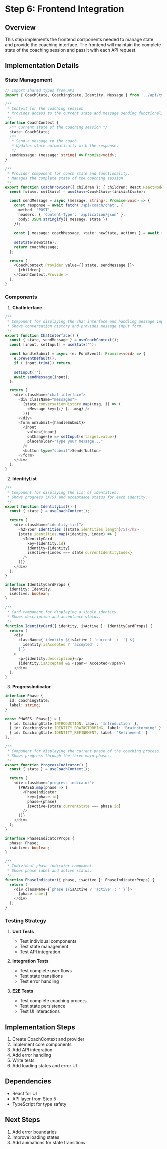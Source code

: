 # Step 6: Frontend Integration

## Overview

This step implements the frontend components needed to manage state and provide the coaching interface. The frontend will maintain the complete state of the coaching session and pass it with each API request.

## Implementation Details

### State Management

```typescript
// Import shared types from API
import { CoachState, CoachingState, Identity, Message } from '../api/types';

/**
 * Context for the coaching session.
 * Provides access to the current state and message sending functionality.
 */
interface CoachContext {
  /** Current state of the coaching session */
  state: CoachState;
  /** 
   * Send a message to the coach.
   * Updates state automatically with the response.
   */
  sendMessage: (message: string) => Promise<void>;
}

/**
 * Provider component for coach state and functionality.
 * Manages the complete state of the coaching session.
 */
export function CoachProvider({ children }: { children: React.ReactNode }) {
  const [state, setState] = useState<CoachState>(initialState);

  const sendMessage = async (message: string): Promise<void> => {
    const response = await fetch('/api/coach/chat', {
      method: 'POST',
      headers: { 'Content-Type': 'application/json' },
      body: JSON.stringify({ message, state })
    });
    
    const { message: coachMessage, state: newState, actions } = await response.json();
    
    setState(newState);
    return coachMessage;
  };

  return (
    <CoachContext.Provider value={{ state, sendMessage }}>
      {children}
    </CoachContext.Provider>
  );
}
```

### Components

1. **ChatInterface**
```typescript
/**
 * Component for displaying the chat interface and handling message input.
 * Shows conversation history and provides message input form.
 */
export function ChatInterface() {
  const { state, sendMessage } = useCoachContext();
  const [input, setInput] = useState('');

  const handleSubmit = async (e: FormEvent): Promise<void> => {
    e.preventDefault();
    if (!input.trim()) return;
    
    setInput('');
    await sendMessage(input);
  };

  return (
    <div className="chat-interface">
      <div className="messages">
        {state.conversationHistory.map((msg, i) => (
          <Message key={i} {...msg} />
        ))}
      </div>
      <form onSubmit={handleSubmit}>
        <input
          value={input}
          onChange={e => setInput(e.target.value)}
          placeholder="Type your message..."
        />
        <button type="submit">Send</button>
      </form>
    </div>
  );
}
```

2. **IdentityList**
```typescript
/**
 * Component for displaying the list of identities.
 * Shows progress (X/5) and acceptance status for each identity.
 */
export function IdentityList() {
  const { state } = useCoachContext();

  return (
    <div className="identity-list">
      <h2>Your Identities ({state.identities.length}/5)</h2>
      {state.identities.map((identity, index) => (
        <IdentityCard
          key={identity.id}
          identity={identity}
          isActive={index === state.currentIdentityIndex}
        />
      ))}
    </div>
  );
}

interface IdentityCardProps {
  identity: Identity;
  isActive: boolean;
}

/**
 * Card component for displaying a single identity.
 * Shows description and acceptance status.
 */
function IdentityCard({ identity, isActive }: IdentityCardProps) {
  return (
    <div 
      className={`identity ${isActive ? 'current' : ''} ${
        identity.isAccepted ? 'accepted' : ''
      }`}
    >
      <p>{identity.description}</p>
      {identity.isAccepted && <span>✓ Accepted</span>}
    </div>
  );
}
```

3. **ProgressIndicator**
```typescript
interface Phase {
  id: CoachingState;
  label: string;
}

const PHASES: Phase[] = [
  { id: CoachingState.INTRODUCTION, label: 'Introduction' },
  { id: CoachingState.IDENTITY_BRAINSTORMING, label: 'Brainstorming' },
  { id: CoachingState.IDENTITY_REFINEMENT, label: 'Refinement' }
];

/**
 * Component for displaying the current phase of the coaching process.
 * Shows progress through the three main phases.
 */
export function ProgressIndicator() {
  const { state } = useCoachContext();

  return (
    <div className="progress-indicator">
      {PHASES.map(phase => (
        <PhaseIndicator
          key={phase.id}
          phase={phase}
          isActive={state.currentState === phase.id}
        />
      ))}
    </div>
  );
}

interface PhaseIndicatorProps {
  phase: Phase;
  isActive: boolean;
}

/**
 * Individual phase indicator component.
 * Shows phase label and active status.
 */
function PhaseIndicator({ phase, isActive }: PhaseIndicatorProps) {
  return (
    <div className={`phase ${isActive ? 'active' : ''}`}>
      {phase.label}
    </div>
  );
}
```

### Testing Strategy

1. **Unit Tests**
   - Test individual components
   - Test state management
   - Test API integration

2. **Integration Tests**
   - Test complete user flows
   - Test state transitions
   - Test error handling

3. **E2E Tests**
   - Test complete coaching process
   - Test state persistence
   - Test UI interactions

## Implementation Steps

1. Create CoachContext and provider
2. Implement core components
3. Add API integration
4. Add error handling
5. Write tests
6. Add loading states and error UI

## Dependencies

- React for UI
- API layer from Step 5
- TypeScript for type safety

## Next Steps

1. Add error boundaries
2. Improve loading states
3. Add animations for state transitions
